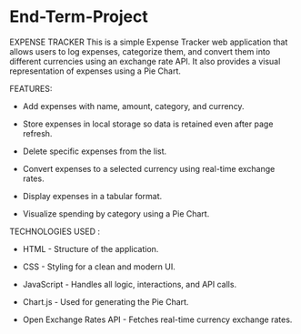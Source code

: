 # End-Term-Project
EXPENSE TRACKER 
This is a simple Expense Tracker web application that allows users to log expenses, categorize them, and convert them into different currencies using an exchange rate API. It also 
provides a visual representation of expenses using a Pie Chart.

FEATURES:

  * Add expenses with name, amount, category, and currency.

  * Store expenses in local storage so data is retained even after page refresh.

  * Delete specific expenses from the list.

  * Convert expenses to a selected currency using real-time exchange rates.

  * Display expenses in a tabular format.

  * Visualize spending by category using a Pie Chart.

TECHNOLOGIES USED :

  * HTML - Structure of the application.

  * CSS - Styling for a clean and modern UI.

  * JavaScript - Handles all logic, interactions, and API calls.

  * Chart.js - Used for generating the Pie Chart.

  * Open Exchange Rates API - Fetches real-time currency exchange rates.
